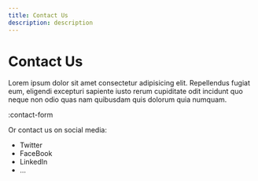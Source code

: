 ```yaml
---
title: Contact Us 
description: description
---
```


# Contact Us
Lorem ipsum dolor sit amet consectetur adipisicing elit. Repellendus fugiat eum, eligendi excepturi sapiente iusto rerum cupiditate odit incidunt quo neque non odio quas nam quibusdam quis dolorum quia numquam.


:contact-form

Or contact us on social media:
- Twitter
- FaceBook
- LinkedIn
- ...